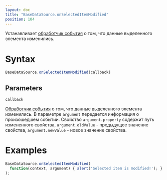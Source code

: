 ```yaml
---
layout: doc
title: "BaseDataSource.onSelectedItemModified"
position: 104
---
```


Устанавливает [обработчик события](../../../KeyConcepts/Script/) о том, что данные выделенного элемента изменились.

# Syntax

```js
BaseDataSource.onSelectedItemModified(callback)
```

## Parameters

`callback`

[Обработчик события](../../../KeyConcepts/Script/) о том, что данные выделенного элемента изменились.
В параметре `argument` передается информация о произошедшем событии. Свойство `argument.property`
содержит путь измененного свойства, `argument.oldValue` - предыдущее значение свойства,
`argument.newValue` - новое значение свойства.

# Examples

```js
BaseDataSource.onSelectedItemModified(
  function(context, argument) { alert('Selected item is modified!'); }
);
```
